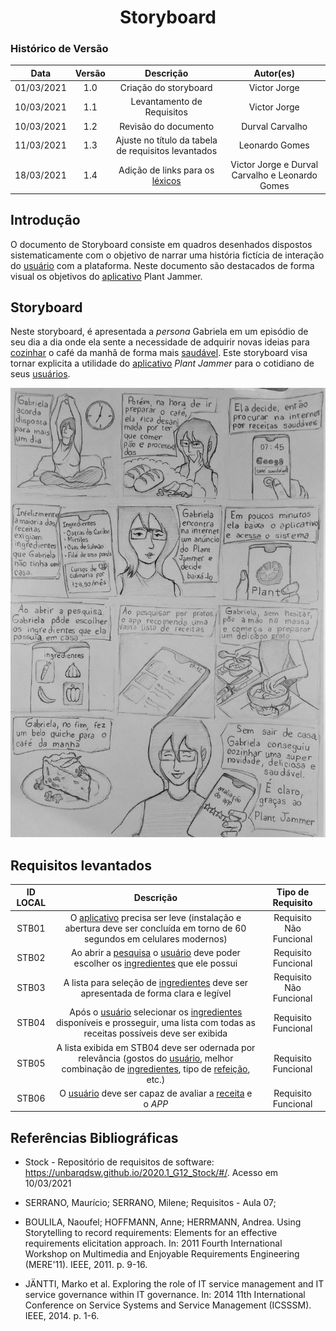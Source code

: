 # <center> Storyboard

### Histórico de Versão
|    Data    | Versão | Descrição             | Autor(es)       |
| :--------: | :----: | :-------------------: | :-------------: |
| 01/03/2021 |  1.0   | Criação do storyboard |   Victor Jorge  |
| 10/03/2021 |  1.1   | Levantamento de Requisitos | Victor Jorge |
| 10/03/2021 |  1.2   | Revisão do documento  | Durval Carvalho |
| 11/03/2021 |  1.3   | Ajuste no título da tabela de requisitos levantados  | Leonardo Gomes |
| 18/03/2021 |  1.4   | Adição de links para os [léxicos](pages/ponto_de_controle_3/lexico) | Victor Jorge e Durval Carvalho e Leonardo Gomes |


## Introdução

O documento de Storyboard consiste em quadros desenhados dispostos sistematicamente com o objetivo de narrar uma história fictícia de interação do [usuário](pages/ponto_de_controle_3/lexico?id=usuário) com a plataforma. Neste documento são destacados de forma visual os objetivos do [aplicativo](pages/ponto_de_controle_3/lexico?id=aplicativo) Plant Jammer.

## Storyboard

Neste storyboard, é apresentada a _persona_ Gabriela em um episódio de seu dia a dia onde ela sente a necessidade de adquirir novas ideias para [cozinhar](pages/ponto_de_controle_3/lexico?id=preparar-receita) o café da manhã de forma mais [saudável](pages/ponto_de_controle_3/lexico?id=Saudável). Este storyboard visa tornar explicita a utilidade do [aplicativo](pages/ponto_de_controle_3/lexico?id=aplicativo) _Plant Jammer_ para o cotidiano de seus [usuários](pages/ponto_de_controle_3/lexico?id=usuário).

![StoryBoard](../../assets/images/storyboard.jpg)

## Requisitos levantados

| ID LOCAL | Descrição | Tipo de Requisito |
| :-: | :-------: | :--: |
| STB01 | O [aplicativo](pages/ponto_de_controle_3/lexico?id=aplicativo) precisa ser leve (instalação e abertura deve ser concluída em torno de 60 segundos em celulares modernos) | Requisito Não Funcional |
| STB02 | Ao abrir a [pesquisa](pages/ponto_de_controle_3/lexico?id=pesquisar-receita) o [usuário](pages/ponto_de_controle_3/lexico?id=usuário) deve poder escolher os [ingredientes](pages/ponto_de_controle_3/lexico?id=ingrediente) que ele possui | Requisito Funcional |
| STB03 | A lista para seleção de [ingredientes](pages/ponto_de_controle_3/lexico?id=ingrediente) deve ser apresentada de forma clara e legível | Requisito Não Funcional |
| STB04 | Após o [usuário](pages/ponto_de_controle_3/lexico?id=usuário) selecionar os [ingredientes](pages/ponto_de_controle_3/lexico?id=ingrediente) disponíveis e prosseguir, uma lista com todas as receitas possíveis deve ser exibida | Requisito Funcional |
| STB05 | A lista exibida em STB04 deve ser odernada por relevância (gostos do [usuário](pages/ponto_de_controle_3/lexico?id=usuário), melhor combinação de [ingredientes](pages/ponto_de_controle_3/lexico?id=ingrediente), tipo de [refeição](pages/ponto_de_controle_3/lexico?id=comida), etc.) | Requisito Funcional |
| STB06 | O [usuário](pages/ponto_de_controle_3/lexico?id=usuário) deve ser capaz de avaliar a [receita](pages/ponto_de_controle_3/lexico?id=avaliar-receita) e o _APP_ | Requisito Funcional |

## Referências Bibliográficas

- Stock - Repositório de requisitos de software: https://unbarqdsw.github.io/2020.1_G12_Stock/#/. Acesso em 10/03/2021

- SERRANO, Maurício; SERRANO, Milene; Requisitos - Aula 07;

- BOULILA, Naoufel; HOFFMANN, Anne; HERRMANN, Andrea. Using Storytelling to record requirements: Elements for an effective requirements elicitation approach. In: 2011 Fourth International Workshop on Multimedia and Enjoyable Requirements Engineering (MERE'11). IEEE, 2011. p. 9-16.

- JÄNTTI, Marko et al. Exploring the role of IT service management and IT service governance within IT governance. In: 2014 11th International Conference on Service Systems and Service Management (ICSSSM). IEEE, 2014. p. 1-6.
